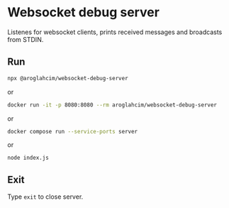 # Websocket debug server

Listenes for websocket clients, prints received messages and broadcasts from STDIN.

## Run

```sh
npx @aroglahcim/websocket-debug-server
```

or

```sh
docker run -it -p 8080:8080 --rm aroglahcim/websocket-debug-server
```

or

```sh
docker compose run --service-ports server
```

or 

```
node index.js
```

## Exit

Type `exit` to close server.
